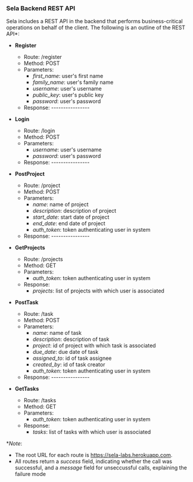 ### Sela Backend REST API
Sela includes a REST API in the backend that performs business-critical operations on behalf of the client. The following is an outline of the REST API\*:

- **Register**
  - Route: /register
  - Method: POST
  - Parameters:
    - *first_name*: user's first name
    - *family_name*: user's family name
    - *username*: user's username
    - *public_key*: user's public key
    - *password*: user's password
  - Response: ----------------

- **Login**
  - Route: /login
  - Method: POST
  - Parameters:
    - *username*: user's username
    - *password*: user's password
  - Response: ----------------

- **PostProject**
  - Route: /project
  - Method: POST
  - Parameters:
    - *name*: name of project
    - *description*: description of project
    - *start_date*: start date of project
    - *end_date*: end date of project
    - *auth_token*: token authenticating user in system
  - Response: ----------------

- **GetProjects**
  - Route: /projects
  - Method: GET
  - Parameters:
    - *auth_token*: token authenticating user in system
  - Response:
    - *projects*: list of projects with which user is associated

- **PostTask**
  - Route: /task
  - Method: POST
  - Parameters:
    - *name*: name of task
    - *description*: description of task
    - *project*: id of project with which task is associated
    - *due_date*: due date of task 
    - *assigned_to*: id of task assignee
    - *created_by*: id of task creator
    - *auth_token*: token authenticating user in system
  - Response: ----------------

- **GetTasks**
  - Route: /tasks
  - Method: GET
  - Parameters:
    - *auth_token*: token authenticating user in system
  - Response:
    - *tasks*: list of tasks with which user is associated

\**Note*:
- The root URL for each route is https://sela-labs.herokuapp.com.
- All routes return a *success* field, indicating whether the call was successful, and a *message* field for unseccussful calls, explaining the failure mode

